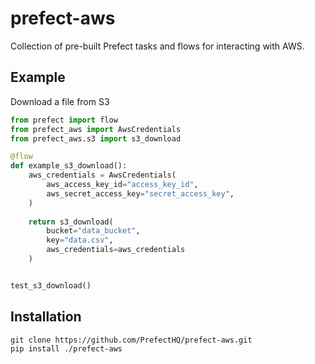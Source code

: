 # prefect-aws

Collection of pre-built Prefect tasks and flows for interacting with AWS.

## Example

Download a file from S3

```python
from prefect import flow
from prefect_aws import AwsCredentials
from prefect_aws.s3 import s3_download

@flow
def example_s3_download():
    aws_credentials = AwsCredentials(
        aws_access_key_id="access_key_id",
        aws_secret_access_key="secret_access_key",
    )
    
    return s3_download(
        bucket="data_bucket",
        key="data.csv",
        aws_credentials=aws_credentials
    )


test_s3_download()
```

## Installation

```
git clone https://github.com/PrefectHQ/prefect-aws.git
pip install ./prefect-aws
```
